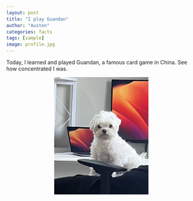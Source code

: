```yaml
---
layout: post
title: "I play Guandan"
author: "Austen"
categories: facts
tags: [sample]
image: profile.jpg
---
```


Today, I learned and played Guandan, a famous card game in China. See how concentrated I was.

<p align="center">
<img src="../assets/img/profile.jpg" width="250">
</p>

